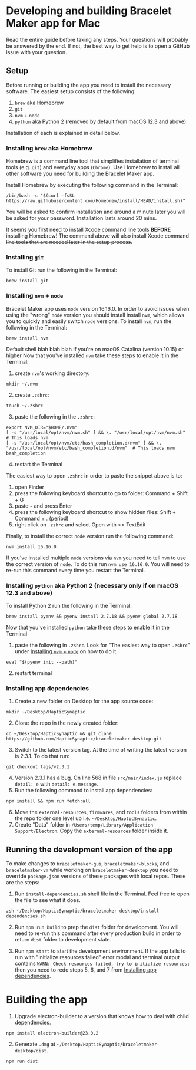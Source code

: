 # Developing and building Bracelet Maker app for **Mac**

Read the entire guide before taking any steps. Your questions will probably be answered by the end. If not, the best way to get help is to open a GitHub issue with your question.

## Setup

Before running or building the app you need to install the necessary software. The easiest setup consists of the following:

1. `brew` aka Homebrew
2. `git`
3. `nvm` + `node`
4. `python` aka Python 2 (removed by default from macOS 12.3 and above)

Installation of each is explained in detail below.

### Installing `brew` aka Homebrew

Homebrew is a command line tool that simplifies installation of terminal tools (e.g. `git`) and everyday apps (`Chrome`). Use Homebrew to install all other software you need for building the Bracelet Maker app.

Install Homebrew by executing the following command in the Terminal:

```
/bin/bash -c "$(curl -fsSL https://raw.githubusercontent.com/Homebrew/install/HEAD/install.sh)"
```

You will be asked to confirm installation and around a minute later you will be asked for your password. Installation lasts around 20 mins.

It seems you first need to install Xcode command line tools **BEFORE** installing Homebrew!
~~The command above will also install Xcode command line tools that are needed later in the setup process.~~

### Installing `git`

To install Git run the following in the Terminal:

```
brew install git
```

### Installing `nvm` + `node`

Bracelet Maker app uses `node` version 16.16.0. In order to avoid issues when using the "wrong" `node` version you should install install `nvm`, which allows you to quickly and easily switch `node` versions. To install `nvm`, run the following in the Terminal:

```
brew install nvm
```

<!-- TODO -->
Default shell blah blah blah
If you're on macOS Catalina (version 10.15) or higher
Now that you've installed `nvm` take these steps to enable it in the Terminal:

1. create `nvm`'s working directory:

```
mkdir ~/.nvm
```

2. create `.zshrc`:

```
touch ~/.zshrc
```

3. paste the following in the `.zshrc`:

```
export NVM_DIR="$HOME/.nvm"
[ -s "/usr/local/opt/nvm/nvm.sh" ] && \. "/usr/local/opt/nvm/nvm.sh"  # This loads nvm
[ -s "/usr/local/opt/nvm/etc/bash_completion.d/nvm" ] && \. "/usr/local/opt/nvm/etc/bash_completion.d/nvm"  # This loads nvm bash_completion
```

4. restart the Terminal

The easiest way to open `.zshrc` in order to paste the snippet above is to:

1. open Finder
2. press the following keyboard shortcut to go to folder: Command + Shift + G
3. paste `~` and press Enter
4. press the following keyboard shortcut to show hidden files: Shift + Command + . (period)
5. right click on `.zshrc` and select Open with >> TextEdit

Finally, to install the correct `node` version run the following command:

```
nvm install 16.16.0
```

If you've installed multiple `node` versions via `nvm` you need to tell `nvm` to use the correct version of `node`. To do this run `nvm use 16.16.0`. You will need to re-run this command every time you restart the Terminal.

### Installing `python` aka Python 2 (necessary only if on macOS 12.3 and above)

To install Python 2 run the following in the Terminal:

```
brew install pyenv && pyenv install 2.7.18 && pyenv global 2.7.18
```

Now that you've installed `python` take these steps to enable it in the Terminal

1. paste the following in `.zshrc`. Look for "The easiest way to open `.zshrc`" under [Installing `nvm` + `node`](#installing-nvm--node) on how to do it.

```
eval "$(pyenv init --path)"
```

2. restart terminal

### Installing app dependencies

1. Create a new folder on Desktop for the app source code:

```
mkdir ~/Desktop/HapticSynaptic
```

2. Clone the repo in the newly created folder:

```
cd ~/Desktop/HapticSynaptic && git clone https://github.com/HapticSynaptic/braceletmaker-desktop.git
```

3. Switch to the latest version tag. At the time of writing the latest version is 2.3.1. To do that run:

```
git checkout tags/v2.3.1
```

4. Version 2.3.1 has a bug. On line 568 in file `src/main/index.js` replace `detail: e` with `detail: e.message`.
5. Run the following command to install app dependencies:

```
npm install && npm run fetch:all
```

6. Move the `external-resources`, `firmwares`, and `tools` folders from within the repo folder one level up i.e. `~/Desktop/HapticSynaptic`.
7. Create "Data" folder in `/Users/temp/Library/Application Support/Electron`. Copy the `external-resources` folder inside it.

## Running the development version of the app

To make changes to `braceletmaker-gui`, `braceletmaker-blocks`, and `braceletmaker-vm` while working on `braceletmaker-desktop` you need to override `package.json` versions of these packages with local repos. These are the steps:

1. Run `install-dependencies.sh` shell file in the Terminal. Feel free to open the file to see what it does.

```
zsh ~/Desktop/HapticSynaptic/braceletmaker-desktop/install-dependencies.sh
```

2. Run `npm run build` to prep the `dist` folder for development. You will need to re-run this command after every production build in order to return `dist` folder to development state.

3. Run `npm start` to start the development environment. If the app fails to run with "Initialize resources failed" error modal and terminal output contains `WARN: Check resources failed, try to initialize resources:` then you need to redo steps 5, 6, and 7 from [Installing app dependencies](#installing-app-dependencies).

# Building the app

1. Upgrade electron-builder to a version that knows how to deal with child dependencies.

```
npm install electron-builder@23.0.2
```

2. Generate `.dmg` at `~/Desktop/HapticSynaptic/braceletmaker-desktop/dist`.

```
npm run dist
```

